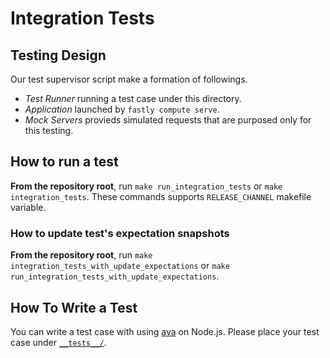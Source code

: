 # Integration Tests

## Testing Design

Our test supervisor script make a formation of followings.

- _Test Runner_ running a test case under this directory.
- _Application_ launched by `fastly compute serve`.
- _Mock Servers_ provieds simulated requests that are purposed only for this testing.


## How to run a test

**From the repository root**, run `make run_integration_tests` or `make integration_tests`.
These commands supports `RELEASE_CHANNEL` makefile variable.


### How to update test's expectation snapshots

**From the repository root**, run `make integration_tests_with_update_expectations`
or `make run_integration_tests_with_update_expectations`.


## How To Write a Test

You can write a test case with using [ava](https://github.com/avajs/ava) on Node.js.
Please place your test case under [`__tests__/`](./__tests__).
